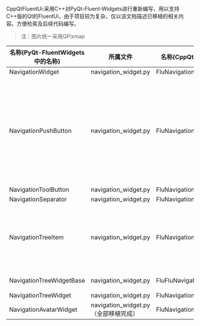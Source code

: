 CppQtFluentUi:采用C++对PyQt-Fluent-Widgets进行重新编写，用以支持C++版的Qt的FluentUi，由于项目较为复杂，仅以该文档描述已移植的相关内容。方便检索及后续代码编写。

>注：图片统一采用QPixmap

| 名称(PyQt-FluentWidgets中的名称) | 所属文件                             | 名称(CppQtFluentUi中的名称)    | 移植程度 | 备注                                                         |
| -------------------------------- | ------------------------------------ | ------------------------------ | -------- | ------------------------------------------------------------ |
| NavigationWidget                 | navigation_widget.py                 | FluNavigationWidget            | 99%      |                                                              |
| NavigationPushButton             | navigation_widget.py                 | FluNavigationPushButton        | 95%      | theme  color相关内容需要补充。该类主要绘制了鼠标悬浮或者按下时候窗口的背景显示及指示器（指示器为最左边的一个小竖线） |
| NavigationToolButton             | navigation_widget.py                 | FluNavigationToolButton        | 100%     |                                                              |
| NavigationSeparator              | navigation_widget.py                 | FluNavigationSeparator         | 100%     |                                                              |
| NavigationTreeItem               | navigation_widget.py                 | FluNavigationTreeItem          | 98%      | 渲染箭头时候有偏差主要为大小: QRectF(-5, -5, 9.6, 9.6) -> QRect(-5, -5, 9, 9) |
| NavigationTreeWidgetBase         | navigation_widget.py                 | FluFluNavigationBaseTreeWidget | 99%      | 全部函数为虚函数                                             |
| NavigationTreeWidget             | navigation_widget.py                 | FluNavigationTreeWidget        | 99%      |                                                              |
| NavigationAvatarWidget           | navigation_widget.py（全部移植完成） | FluNavigationAvatarWidget      | 99%      |                                                              |



